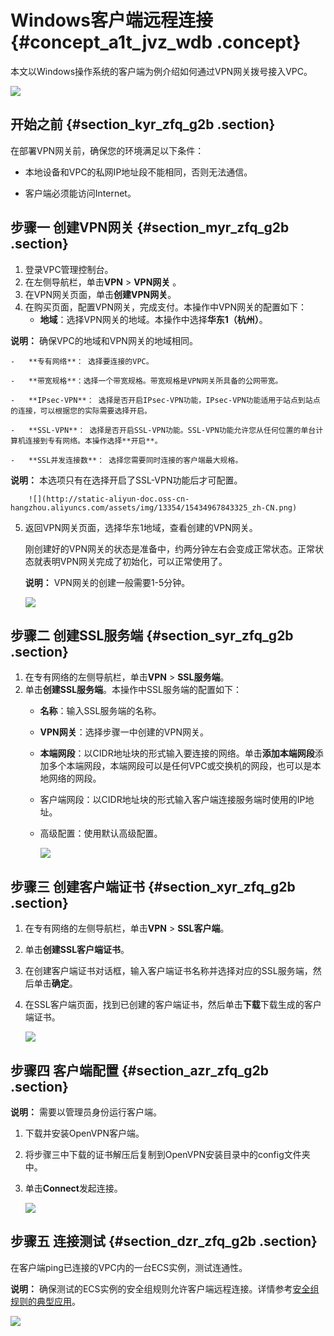 # Windows客户端远程连接 {#concept_a1t_jvz_wdb .concept}

本文以Windows操作系统的客户端为例介绍如何通过VPN网关拨号接入VPC。

![](http://static-aliyun-doc.oss-cn-hangzhou.aliyuncs.com/assets/img/13354/15434967833324_zh-CN.png)

## 开始之前 {#section_kyr_zfq_g2b .section}

在部署VPN网关前，确保您的环境满足以下条件：

-   本地设备和VPC的私网IP地址段不能相同，否则无法通信。

-   客户端必须能访问Internet。


## 步骤一 创建VPN网关 {#section_myr_zfq_g2b .section}

1.  登录VPC管理控制台。
2.  在左侧导航栏，单击**VPN** \> **VPN网关** 。
3.  在VPN网关页面，单击**创建VPN网关**。
4.  在购买页面，配置VPN网关，完成支付。本操作中VPN网关的配置如下：
    -   **地域**：选择VPN网关的地域。本操作中选择**华东1（杭州）**。

**说明：** 确保VPC的地域和VPN网关的地域相同。

    -   **专有网络**： 选择要连接的VPC。

    -   **带宽规格**：选择一个带宽规格。带宽规格是VPN网关所具备的公网带宽。

    -   **IPsec-VPN**： 选择是否开启IPsec-VPN功能，IPsec-VPN功能适用于站点到站点的连接，可以根据您的实际需要选择开启。

    -   **SSL-VPN**： 选择是否开启SSL-VPN功能。SSL-VPN功能允许您从任何位置的单台计算机连接到专有网络。本操作选择**开启**。

    -   **SSL并发连接数**： 选择您需要同时连接的客户端最大规格。

**说明：** 本选项只有在选择开启了SSL-VPN功能后才可配置。

        ![](http://static-aliyun-doc.oss-cn-hangzhou.aliyuncs.com/assets/img/13354/15434967843325_zh-CN.png)

5.  返回VPN网关页面，选择华东1地域，查看创建的VPN网关。

    刚创建好的VPN网关的状态是准备中，约两分钟左右会变成正常状态。正常状态就表明VPN网关完成了初始化，可以正常使用了。

    **说明：** VPN网关的创建一般需要1-5分钟。

    ![](http://static-aliyun-doc.oss-cn-hangzhou.aliyuncs.com/assets/img/13354/15434967843326_zh-CN.png)


## 步骤二 创建SSL服务端 {#section_syr_zfq_g2b .section}

1.  在专有网络的左侧导航栏，单击**VPN** \> **SSL服务端**。
2.  单击**创建SSL服务端**。本操作中SSL服务端的配置如下：
    -   **名称**：输入SSL服务端的名称。

    -   **VPN网关**：选择步骤一中创建的VPN网关。

    -   **本端网段**：以CIDR地址块的形式输入要连接的网络。单击**添加本端网段**添加多个本端网段，本端网段可以是任何VPC或交换机的网段，也可以是本地网络的网段。

    -   客户端网段：以CIDR地址块的形式输入客户端连接服务端时使用的IP地址。

    -   高级配置：使用默认高级配置。

        ![](http://static-aliyun-doc.oss-cn-hangzhou.aliyuncs.com/assets/img/13354/15434967843327_zh-CN.png)


## 步骤三 创建客户端证书 {#section_xyr_zfq_g2b .section}

1.  在专有网络的左侧导航栏，单击**VPN** \> **SSL客户端**。
2.  单击**创建SSL客户端证书**。
3.  在创建客户端证书对话框，输入客户端证书名称并选择对应的SSL服务端，然后单击**确定**。

4.  在SSL客户端页面，找到已创建的客户端证书，然后单击**下载**下载生成的客户端证书。

    ![](http://static-aliyun-doc.oss-cn-hangzhou.aliyuncs.com/assets/img/13354/15434967843328_zh-CN.png)


## 步骤四 客户端配置 {#section_azr_zfq_g2b .section}

**说明：** 需要以管理员身份运行客户端。

1.  下载并安装OpenVPN客户端。
2.  将步骤三中下载的证书解压后复制到OpenVPN安装目录中的config文件夹中。
3.  单击**Connect**发起连接。

    ![](http://static-aliyun-doc.oss-cn-hangzhou.aliyuncs.com/assets/img/13355/15434967843331_zh-CN.png)


## 步骤五 连接测试 {#section_dzr_zfq_g2b .section}

在客户端ping已连接的VPC内的一台ECS实例，测试连通性。

**说明：** 确保测试的ECS实例的安全组规则允许客户端远程连接。详情参考[安全组规则的典型应用](../../../../intl.zh-CN/用户指南/安全组/安全组规则的典型应用.md#)。

![](http://static-aliyun-doc.oss-cn-hangzhou.aliyuncs.com/assets/img/13354/15434967843329_zh-CN.png)

